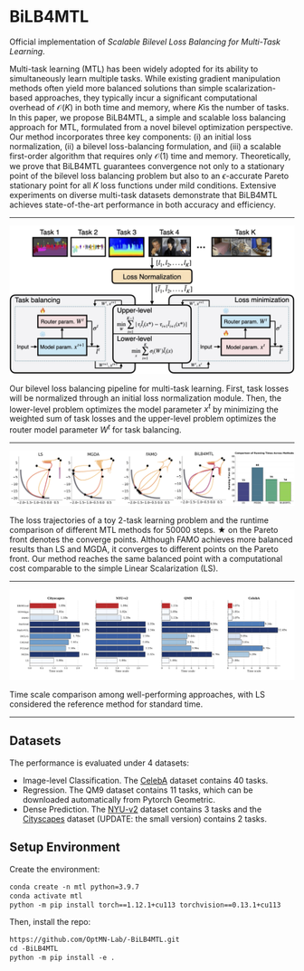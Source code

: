 # BiLB4MTL
Official implementation of *Scalable Bilevel Loss Balancing for Multi-Task Learning*.

Multi-task learning (MTL) has been widely adopted for its ability to simultaneously learn multiple tasks. While existing gradient manipulation methods often yield more balanced solutions than simple scalarization-based approaches, they typically incur a significant computational overhead of 
$\mathcal{O}(K)$ in both time and memory, where $K$is the number of tasks. In this paper, we propose BiLB4MTL, a simple and scalable loss balancing approach for MTL, formulated from a novel bilevel optimization perspective. Our method incorporates three key components: (i) an initial loss normalization, (ii) a bilevel loss-balancing formulation, and (iii) a scalable first-order algorithm that requires only $\mathcal{O}(1)$ time and memory. Theoretically, we prove that BiLB4MTL guarantees convergence not only to a stationary point of the bilevel loss balancing problem but also to an $\epsilon$-accurate Pareto stationary point for all $K$ loss functions under mild conditions. Extensive experiments on diverse multi-task datasets demonstrate that BiLB4MTL achieves state-of-the-art performance in both accuracy and efficiency.

---

<p align="center"> 
    <img src="https://github.com/OptMN-Lab/-BiLB4MTL/blob/main/figs/flowchart.png" width="800">
</p>

Our bilevel loss balancing pipeline for multi-task learning. First, task losses will be normalized through an initial loss normalization module. Then, the lower-level problem optimizes the model parameter $x^t$ by minimizing the weighted sum of task losses and the upper-level problem optimizes the router model parameter $W^t$ for task balancing.

---

<p align="center"> 
    <img src="https://github.com/OptMN-Lab/-BiLB4MTL/blob/main/figs/toy_example.png" width="800">
</p>

The loss trajectories of a toy 2-task learning problem and the runtime comparison of different MTL methods for 50000 steps. ★ on the Pareto front denotes the converge points. Although FAMO achieves more balanced results than LS and MGDA, it converges to different points on the Pareto front. Our method reaches the same balanced point with a computational cost comparable to the simple Linear Scalarization (LS). 

---

<p align="center"> 
    <img src="https://github.com/OptMN-Lab/-BiLB4MTL/blob/main/figs/trainingtime_comparison_4datasets.png" width="800">
</p>

Time scale comparison among well-performing approaches, with LS considered the reference method for standard time.

---

## Datasets
The performance is evaluated under 4 datasets:
 - Image-level Classification. The [CelebA](https://mmlab.ie.cuhk.edu.hk/projects/CelebA.html) dataset contains 40 tasks.
 - Regression. The QM9 dataset contains 11 tasks, which can be downloaded automatically from Pytorch Geometric.
 - Dense Prediction. The [NYU-v2](https://github.com/lorenmt/mtan) dataset contains 3 tasks and the [Cityscapes](https://github.com/lorenmt/mtan) dataset (UPDATE: the small version) contains 2 tasks.


## Setup Environment
Create the environment:
```
conda create -n mtl python=3.9.7
conda activate mtl
python -m pip install torch==1.12.1+cu113 torchvision==0.13.1+cu113
```
Then, install the repo:
```
https://github.com/OptMN-Lab/-BiLB4MTL.git
cd -BiLB4MTL
python -m pip install -e .
```

